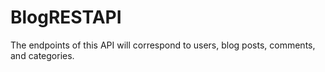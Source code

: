# BlogRESTAPI

The endpoints of this API will correspond to users, blog posts, comments, and categories.
